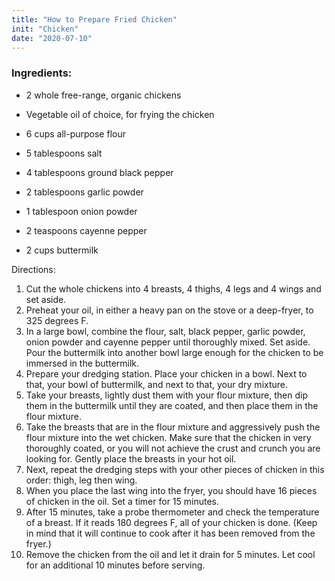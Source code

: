 ```yaml
---
title: "How to Prepare Fried Chicken"
init: "Chicken"
date: "2020-07-10"
---
```


### Ingredients:

- 2 whole free-range, organic chickens

- Vegetable oil of choice, for frying the chicken

- 6 cups all-purpose flour

- 5 tablespoons salt

- 4 tablespoons ground black pepper

- 2 tablespoons garlic powder

- 1 tablespoon onion powder

- 2 teaspoons cayenne pepper

- 2 cups buttermilk

Directions:

1. Cut the whole chickens into 4 breasts, 4 thighs, 4 legs and 4 wings and set aside.
2. Preheat your oil, in either a heavy pan on the stove or a deep-fryer, to 325 degrees F.
3. In a large bowl, combine the flour, salt, black pepper, garlic powder, onion powder and cayenne pepper until thoroughly mixed. Set aside.
   Pour the buttermilk into another bowl large enough for the chicken to be immersed in the buttermilk.
4. Prepare your dredging station. Place your chicken in a bowl. Next to that, your bowl of buttermilk, and next to that, your dry mixture.
5. Take your breasts, lightly dust them with your flour mixture, then dip them in the buttermilk until they are coated, and then place them in the flour mixture.
6. Take the breasts that are in the flour mixture and aggressively push the flour mixture into the wet chicken. Make sure that the chicken in very thoroughly coated, or you will not achieve the crust and crunch you are looking for. Gently place the breasts in your hot oil.
7. Next, repeat the dredging steps with your other pieces of chicken in this order: thigh, leg then wing.
8. When you place the last wing into the fryer, you should have 16 pieces of chicken in the oil. Set a timer for 15 minutes.
9. After 15 minutes, take a probe thermometer and check the temperature of a breast. If it reads 180 degrees F, all of your chicken is done. (Keep in mind that it will continue to cook after it has been removed from the fryer.)
10. Remove the chicken from the oil and let it drain for 5 minutes. Let cool for an additional 10 minutes before serving.

